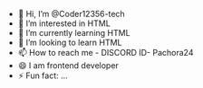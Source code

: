 - 👋 Hi, I’m @Coder12356-tech
- 👀 I’m interested in HTML
- 🌱 I’m currently learning HTML
- 💞️ I’m looking to learn HTML
- 📫 How to reach me - DISCORD ID- Pachora24
- 😄 I am frontend developer
- ⚡ Fun fact: ...

<!---
Coder12356-tech/Coder12356-tech is a ✨ special ✨ repository because its `README.md` (this file) appears on your GitHub profile.
You can click the Preview link to take a look at your changes.
--->

